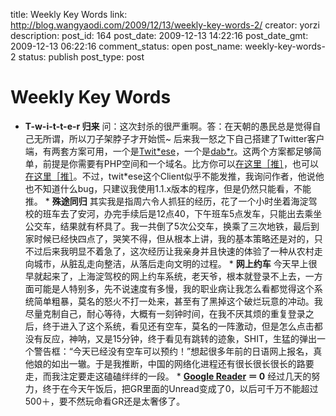 title: Weekly Key Words
link: http://blog.wangyaodi.com/2009/12/13/weekly-key-words-2/
creator: yorzi
description: 
post_id: 164
post_date: 2009-12-13 14:22:16
post_date_gmt: 2009-12-13 06:22:16
comment_status: open
post_name: weekly-key-words-2
status: publish
post_type: post

# Weekly Key Words

* **T-w-i-t-t-e-r 归来** 问：这次封杀的很严重啊。答：在天朝的愚民总是觉得自己无所谓，所以刀子架脖子才开始慌~ 后来我一怒之下自己搭建了Twitter客户端，有两套方案可用，一个是[Twit*ese](http://code.google.com/p/twitese/)，一个是[dab*r](http://code.google.com/p/dabr/)。这两个方案都足够简单，前提是你需要有PHP空间和一个域名。比方你可以[在这里［推］](http://wangyaodi.com/twit)，也可以[在这里［推］](http://wangyaodi.com/cntwit)。不过，twit*ese这个Client似乎不能发推，我询问作者，他说他也不知道什么bug，只建议我使用1.1.x版本的程序，但是仍然只能看，不能推。 * **殊途同归** 其实我是指周六令人抓狂的经历，花了一个小时坐着海淀驾校的班车去了安河，办完手续后是12点40，下午班车5点发车，只能出去乘坐公交车，结果就有杯具了。我一共倒了5次公交车，换乘了三次地铁，最后到家时候已经快四点了，哭笑不得，但从根本上讲，我的基本策略还是对的，只不过后来我明显不着急了，这次经历让我亲身并且快速的体验了一种从农村走向城市，从脏乱走向整洁，从落后走向文明的过程。 * **网上约车** 今天早上很早就起来了，上海淀驾校的网上约车系统，老天爷，根本就登录不上去，一方面可能是人特别多，先不说速度有多慢，我的职业病让我怎么看都觉得这个系统简单粗暴，莫名的怒火不打一处来，甚至有了黑掉这个破烂玩意的冲动。我尽量克制自己，耐心等待，大概有一刻钟时间，在我不厌其烦的重复登录之后，终于进入了这个系统，看见还有空车，莫名的一阵激动，但是怎么点击都没有反应，神呐，又是15分钟，终于看见有跳转的迹象，SHIT，生猛的弹出一个警告框：“今天已经没有空车可以预约！”想起很多年前的日语网上报名，真他娘的如出一辙。于是我推断，中国的网络化进程还有很长很长很长的路要走，而我注定要走这磕磕绊绊的一段。 * **[Google Reader](http://www.google.com/reader/shared/wangyaodi) ＝ 0** 经过几天的努力，终于在今天午饭后，把GR里面的Unread变成了0，以后可千万不能超过500＋，要不然玩命看GR还是太奢侈了。